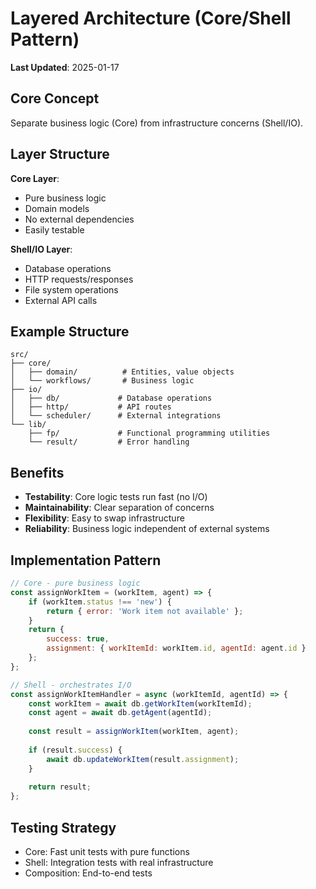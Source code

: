 # Layered Architecture (Core/Shell Pattern)

**Last Updated**: 2025-01-17

## Core Concept
Separate business logic (Core) from infrastructure concerns (Shell/IO).

## Layer Structure

**Core Layer**:
- Pure business logic
- Domain models
- No external dependencies
- Easily testable

**Shell/IO Layer**:
- Database operations
- HTTP requests/responses
- File system operations
- External API calls

## Example Structure
```
src/
├── core/
│   ├── domain/          # Entities, value objects
│   └── workflows/       # Business logic
├── io/
│   ├── db/             # Database operations
│   ├── http/           # API routes
│   └── scheduler/      # External integrations
└── lib/
    ├── fp/             # Functional programming utilities
    └── result/         # Error handling
```

## Benefits
- **Testability**: Core logic tests run fast (no I/O)
- **Maintainability**: Clear separation of concerns
- **Flexibility**: Easy to swap infrastructure
- **Reliability**: Business logic independent of external systems

## Implementation Pattern
```javascript
// Core - pure business logic
const assignWorkItem = (workItem, agent) => {
    if (workItem.status !== 'new') {
        return { error: 'Work item not available' };
    }
    return { 
        success: true, 
        assignment: { workItemId: workItem.id, agentId: agent.id }
    };
};

// Shell - orchestrates I/O
const assignWorkItemHandler = async (workItemId, agentId) => {
    const workItem = await db.getWorkItem(workItemId);
    const agent = await db.getAgent(agentId);
    
    const result = assignWorkItem(workItem, agent);
    
    if (result.success) {
        await db.updateWorkItem(result.assignment);
    }
    
    return result;
};
```

## Testing Strategy
- Core: Fast unit tests with pure functions
- Shell: Integration tests with real infrastructure
- Composition: End-to-end tests